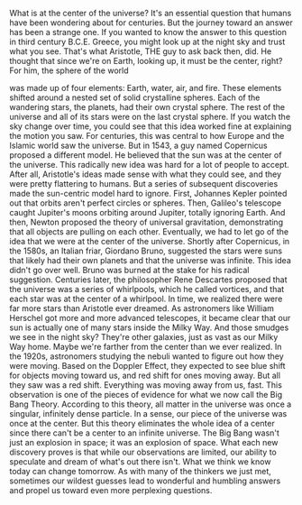 
What is at the center of the universe?
It&#39;s an essential question
that humans have
been wondering about for centuries.
But the journey toward an answer
has been a strange one.
If you wanted to know
the answer to this question
in third century B.C.E. Greece,
you might look up at the night sky
and trust what you see.
That&#39;s what Aristotle,
THE guy to ask back then, did.
He thought that since we&#39;re
on Earth, looking up,
it must be the center, right?
For him, the sphere of the world

was made up of four elements:
Earth,
water,
air,
and fire.
These elements shifted around a nested set
of solid crystalline spheres.
Each of the wandering stars, the planets,
had their own crystal sphere.
The rest of the universe
and all of its stars
were on the last crystal sphere.
If you watch the sky change over time,
you could see that this idea worked fine
at explaining the motion you saw.
For centuries, this
was central to how Europe
and the Islamic world saw the universe.
But in 1543, a guy named Copernicus
proposed a different model.
He believed that the sun
was at the center of the universe.
This radically new idea
was hard for a lot of people to accept.
After all, Aristotle&#39;s ideas made sense
with what they could see,
and they were pretty flattering to humans.
But a series of subsequent discoveries
made the sun-centric model hard to ignore.
First, Johannes Kepler pointed out
that orbits aren&#39;t perfect
circles or spheres.
Then, Galileo&#39;s telescope caught
Jupiter&#39;s moons orbiting around Jupiter,
totally ignoring Earth.
And then, Newton proposed the theory
of universal gravitation,
demonstrating that all objects
are pulling on each other.
Eventually, we had to let go of the idea
that we were at the center
of the universe.
Shortly after Copernicus, in the 1580s,
an Italian friar, Giordano Bruno,
suggested the stars were suns
that likely had their own planets
and that the universe was infinite.
This idea didn&#39;t go over well.
Bruno was burned at the stake
for his radical suggestion.
Centuries later,
the philosopher Rene Descartes
proposed that the universe
was a series of whirlpools,
which he called vortices,
and that each star
was at the center of a whirlpool.
In time, we realized there
were far more stars
than Aristotle ever dreamed.
As astronomers like William Herschel
got more and more advanced telescopes,
it became clear that our sun is actually
one of many stars inside the Milky Way.
And those smudges we see in the night sky?
They&#39;re other galaxies,
just as vast as our Milky Way home.
Maybe we&#39;re farther from the center
than we ever realized.
In the 1920s, astronomers
studying the nebuli
wanted to figure out how they were moving.
Based on the Doppler Effect,
they expected to see blue shift
for objects moving toward us,
and red shift for ones moving away.
But all they saw was a red shift.
Everything was moving away from us, fast.
This observation
is one of the pieces of evidence
for what we now call the Big Bang Theory.
According to this theory,
all matter in the universe
was once a singular,
infinitely dense particle.
In a sense, our piece of the universe
was once at the center.
But this theory eliminates
the whole idea of a center
since there can&#39;t be a center
to an infinite universe.
The Big Bang wasn&#39;t just
an explosion in space;
it was an explosion of space.
What each new discovery proves
is that while our observations
are limited,
our ability to speculate and dream
of what&#39;s out there isn&#39;t.
What we think we know today
can change tomorrow.
As with many of the thinkers we just met,
sometimes our wildest guesses
lead to wonderful and humbling answers
and propel us toward even more
perplexing questions.
